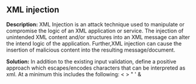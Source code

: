
XML injection
-------

**Description:**
XML Injection is an attack technique used to manipulate or compromise the logic of an XML application or service.
The injection of unintended XML content and/or structures into an XML message can alter the intend logic of the application.
Further,XML injection can cause the insertion of malicious content into the resulting message/document.


**Solution:**
In addition to the existing input validation, define a positive approach which escapes/encodes characters that can
be interpreted as xml. At a minimum this includes the following: < > " \' &

	